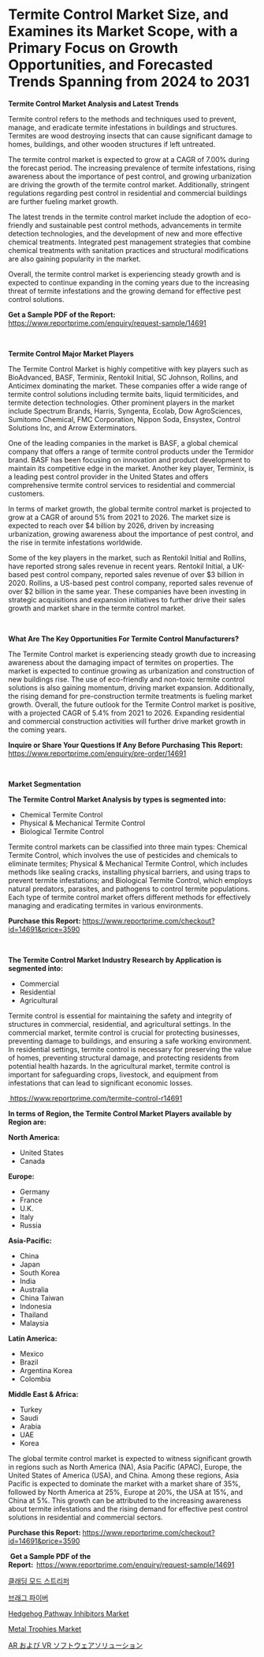 <p><h1>Termite Control Market Size, and Examines its Market Scope, with a Primary Focus on Growth Opportunities, and Forecasted Trends Spanning from 2024 to 2031</h1></p><p><strong>Termite Control Market Analysis and Latest Trends</strong></p>
<p><p>Termite control refers to the methods and techniques used to prevent, manage, and eradicate termite infestations in buildings and structures. Termites are wood destroying insects that can cause significant damage to homes, buildings, and other wooden structures if left untreated.</p><p>The termite control market is expected to grow at a CAGR of 7.00% during the forecast period. The increasing prevalence of termite infestations, rising awareness about the importance of pest control, and growing urbanization are driving the growth of the termite control market. Additionally, stringent regulations regarding pest control in residential and commercial buildings are further fueling market growth.</p><p>The latest trends in the termite control market include the adoption of eco-friendly and sustainable pest control methods, advancements in termite detection technologies, and the development of new and more effective chemical treatments. Integrated pest management strategies that combine chemical treatments with sanitation practices and structural modifications are also gaining popularity in the market.</p><p>Overall, the termite control market is experiencing steady growth and is expected to continue expanding in the coming years due to the increasing threat of termite infestations and the growing demand for effective pest control solutions.</p></p>
<p><strong>Get a Sample PDF of the Report:&nbsp;</strong> <a href="https://www.reportprime.com/enquiry/request-sample/14691">https://www.reportprime.com/enquiry/request-sample/14691</a></p>
<p>&nbsp;</p>
<p><strong>Termite Control Major Market Players</strong></p>
<p><p>The Termite Control Market is highly competitive with key players such as BioAdvanced, BASF, Terminix, Rentokil Initial, SC Johnson, Rollins, and Anticimex dominating the market. These companies offer a wide range of termite control solutions including termite baits, liquid termiticides, and termite detection technologies. Other prominent players in the market include Spectrum Brands, Harris, Syngenta, Ecolab, Dow AgroSciences, Sumitomo Chemical, FMC Corporation, Nippon Soda, Ensystex, Control Solutions Inc, and Arrow Exterminators.</p><p>One of the leading companies in the market is BASF, a global chemical company that offers a range of termite control products under the Termidor brand. BASF has been focusing on innovation and product development to maintain its competitive edge in the market. Another key player, Terminix, is a leading pest control provider in the United States and offers comprehensive termite control services to residential and commercial customers.</p><p>In terms of market growth, the global termite control market is projected to grow at a CAGR of around 5% from 2021 to 2026. The market size is expected to reach over $4 billion by 2026, driven by increasing urbanization, growing awareness about the importance of pest control, and the rise in termite infestations worldwide.</p><p>Some of the key players in the market, such as Rentokil Initial and Rollins, have reported strong sales revenue in recent years. Rentokil Initial, a UK-based pest control company, reported sales revenue of over $3 billion in 2020. Rollins, a US-based pest control company, reported sales revenue of over $2 billion in the same year. These companies have been investing in strategic acquisitions and expansion initiatives to further drive their sales growth and market share in the termite control market.</p></p>
<p>&nbsp;</p>
<p><strong>What Are The Key Opportunities For Termite Control Manufacturers?</strong></p>
<p><p>The Termite Control market is experiencing steady growth due to increasing awareness about the damaging impact of termites on properties. The market is expected to continue growing as urbanization and construction of new buildings rise. The use of eco-friendly and non-toxic termite control solutions is also gaining momentum, driving market expansion. Additionally, the rising demand for pre-construction termite treatments is fueling market growth. Overall, the future outlook for the Termite Control market is positive, with a projected CAGR of 5.4% from 2021 to 2026. Expanding residential and commercial construction activities will further drive market growth in the coming years.</p></p>
<p><strong>Inquire or Share Your Questions If Any Before Purchasing This Report:</strong> <a href="https://www.reportprime.com/enquiry/pre-order/14691">https://www.reportprime.com/enquiry/pre-order/14691</a></p>
<p>&nbsp;</p>
<p><strong>Market Segmentation</strong></p>
<p><strong>The Termite Control Market Analysis by types is segmented into:</strong></p>
<p><ul><li>Chemical Termite Control</li><li>Physical & Mechanical Termite Control</li><li>Biological Termite Control</li></ul></p>
<p><p>Termite control markets can be classified into three main types: Chemical Termite Control, which involves the use of pesticides and chemicals to eliminate termites; Physical & Mechanical Termite Control, which includes methods like sealing cracks, installing physical barriers, and using traps to prevent termite infestations; and Biological Termite Control, which employs natural predators, parasites, and pathogens to control termite populations. Each type of termite control market offers different methods for effectively managing and eradicating termites in various environments.</p></p>
<p><strong>Purchase this Report:&nbsp;</strong><a href="https://www.reportprime.com/checkout?id=14691&price=3590">https://www.reportprime.com/checkout?id=14691&price=3590</a></p>
<p>&nbsp;</p>
<p><strong>The Termite Control Market Industry Research by Application is segmented into:</strong></p>
<p><ul><li>Commercial</li><li>Residential</li><li>Agricultural</li></ul></p>
<p><p>Termite control is essential for maintaining the safety and integrity of structures in commercial, residential, and agricultural settings. In the commercial market, termite control is crucial for protecting businesses, preventing damage to buildings, and ensuring a safe working environment. In residential settings, termite control is necessary for preserving the value of homes, preventing structural damage, and protecting residents from potential health hazards. In the agricultural market, termite control is important for safeguarding crops, livestock, and equipment from infestations that can lead to significant economic losses.</p></p>
<p><a href="https://www.reportprime.com/termite-control-r14691">&nbsp;https://www.reportprime.com/termite-control-r14691</a></p>
<p><strong>In terms of Region, the Termite Control Market Players available by Region are:</strong></p>
<p>
    <p> <strong> North America: </strong>
        <ul>
            <li>United States</li>
            <li>Canada</li>
        </ul>
        </p> 
    <p> <strong> Europe: </strong>
        <ul>
            <li>Germany</li>
            <li>France</li>
            <li>U.K.</li>
            <li>Italy</li>
            <li>Russia</li>
        </ul>
        </p> 
    <p> <strong> Asia-Pacific: </strong>
        <ul>
            <li>China</li>
            <li>Japan</li>
            <li>South Korea</li>
            <li>India</li>
            <li>Australia</li>
            <li>China Taiwan</li>
            <li>Indonesia</li>
            <li>Thailand</li>
            <li>Malaysia</li>
        </ul>
        </p> 
    <p> <strong> Latin America: </strong>
        <ul>
            <li>Mexico</li>
            <li>Brazil</li>
            <li>Argentina Korea</li>
            <li>Colombia</li>
        </ul>
        </p> 
    <p> <strong> Middle East & Africa: </strong>
        <ul>
            <li>Turkey</li>
            <li>Saudi</li>
            <li>Arabia</li>
            <li>UAE</li>
            <li>Korea</li>
        </ul>
    </p>
    </p>
<p><p>The global termite control market is expected to witness significant growth in regions such as North America (NA), Asia Pacific (APAC), Europe, the United States of America (USA), and China. Among these regions, Asia Pacific is expected to dominate the market with a market share of 35%, followed by North America at 25%, Europe at 20%, the USA at 15%, and China at 5%. This growth can be attributed to the increasing awareness about termite infestations and the rising demand for effective pest control solutions in residential and commercial sectors.</p></p>
<p><strong>Purchase this Report: </strong><a href="https://www.reportprime.com/checkout?id=14691&price=3590">https://www.reportprime.com/checkout?id=14691&price=3590</a></p>
<p>&nbsp;<strong>Get a Sample PDF of the Report:&nbsp;&nbsp;</strong><a href="https://www.reportprime.com/enquiry/request-sample/14691">https://www.reportprime.com/enquiry/request-sample/14691</a></p>
<p><strong></strong></p>
<p><p><a href="https://github.com/TitusBoyer1/Market-Research-Report-List-1/blob/main/379257675567.md">클래딩 모드 스트리퍼</a></p><p><a href="https://github.com/iansanftyord09878/Market-Research-Report-List-1/blob/main/184674275566.md">브래그 파이버</a></p><p><a href="https://github.com/KeeganBarrows2023/Market-Research-Report-List-1/blob/main/hedgehog-pathway-inhibitors-market.md">Hedgehog Pathway Inhibitors Market</a></p><p><a href="https://issuu.com/reportprime-2/docs/metal-trophies-market-size-2030.pptx">Metal Trophies Market</a></p><p><a href="https://github.com/charm854/Market-Research-Report-List-1/blob/main/436023981072.md">AR および VR ソフトウェアソリューション</a></p></p>
